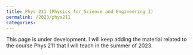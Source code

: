 ```yaml
---
title: Phys 211 (Physics for Science and Engineering I)
permalink: /2023/phys211
categories:
---
```






This page is under development. I will keep adding the material related to the course Phys 211 that I will teach
in the summer of 2023.
